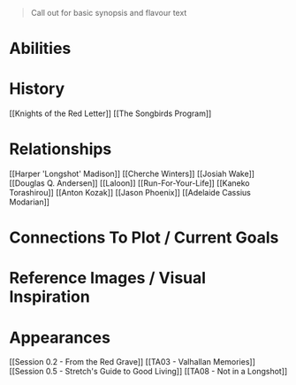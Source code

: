 > Call out for basic synopsis and flavour text

# Abilities

# History
[[Knights of the Red Letter]]
[[The Songbirds Program]]
# Relationships
[[Harper 'Longshot' Madison]]
[[Cherche Winters]]
[[Josiah Wake]]
[[Douglas Q. Andersen]]
[[Laloon]]
[[Run-For-Your-Life]]
[[Kaneko Torashirou]]
[[Anton Kozak]]
[[Jason Phoenix]]
[[Adelaide Cassius Modarian]]
# Connections To Plot / Current Goals

# Reference Images / Visual Inspiration

# Appearances

[[Session 0.2 - From the Red Grave]]
[[TA03 - Valhallan Memories]]
[[Session 0.5 - Stretch's Guide to Good Living]]
[[TA08 - Not in a Longshot]]

